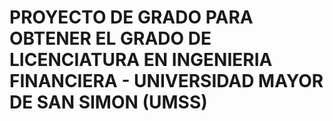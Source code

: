 # PROYECTO DE GRADO PARA OBTENER EL GRADO DE LICENCIATURA EN INGENIERIA FINANCIERA - UNIVERSIDAD MAYOR DE SAN SIMON (UMSS)
